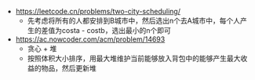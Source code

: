 - https://leetcode.cn/problems/two-city-scheduling/
    - 先考虑将所有的人都安排到B城市中，然后选出n个去A城市中，每个人产生的差值为costa - costb，选出最小的n个即可
- https://ac.nowcoder.com/acm/problem/14693
    - 贪心 + 堆
    - 按照体积大小排序，用最大堆维护当前能够放入背包中的能够产生最大收益的物品，然后更新堆